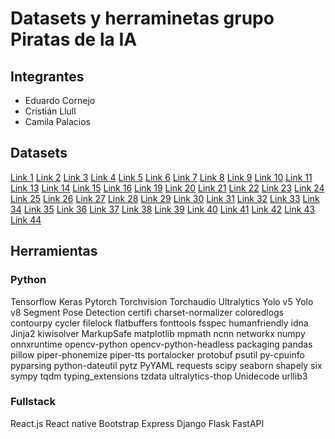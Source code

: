 # Datasets y herraminetas grupo Piratas de la IA

## Integrantes
- Eduardo Cornejo
- Cristián Llull
- Camila Palacios

## Datasets

[Link 1](https://www.crcv.ucf.edu/projects/real-world/)
[Link 2](https://github.com/tarunshetty20/Crime-Data-Analysis)
[Link 3](https://www.kaggle.com/datasets/mohamedmustafa/real-life-violence-situations-dataset)
[Link 4](https://universe.roboflow.com/school-zmthx/violence-detection-w2xnz)
[Link 5](https://universe.roboflow.com/fypcrime-classification-hoeai/crimedetection-c0rbu)
[Link 6](https://universe.roboflow.com/layor/climbing-detection-3kohb)
[Link 7](https://universe.roboflow.com/min-tang-ugcdi/climbing-detection)
[Link 8](https://universe.roboflow.com/trespass-uxyib/trespassing-jcony)
[Link 9](https://universe.roboflow.com/fight-s9300/fight_detection-m9aq1)
[Link 10](https://universe.roboflow.com/school-zmthx/violence-detection-w2xnz)
[Link 11](https://universe.roboflow.com/weapon-detection-qktol/weapon-detection-ipl7p)
[Link 13](https://yann.lecun.com/exdb/mnist/)
[Link 14](https://www.cityscapes-dataset.com/)
[Link 15](https://groups.csail.mit.edu/vision/datasets/ADE20K/)
[Link 16](https://www.cvlibs.net/datasets/kitti/)
[Link 19](https://www.cs.toronto.edu/~kriz/cifar.html)
[Link 20](http://vis-www.cs.umass.edu/lfw/)
[Link 21](https://storage.googleapis.com/openimages/web/index.html)
[Link 22](https://www.image-net.org/)
[Link 23](http://host.robots.ox.ac.uk/pascal/VOC/)
[Link 24](https://cocodataset.org/#home)
[Link 25](https://www.kaggle.com/datasets/shenalpelpola123/precrimedataset-early-stages-of-crimes)
[Link 26](https://www.kaggle.com/datasets/ashlinfurtado/atm-positions)
[Link 27](https://universe.roboflow.com/data2/fire-smoke-detection-ua3dm)
[Link 28](https://www.kaggle.com/c/sf-crime/data)
[Link 29](https://universe.roboflow.com/small-scale-dataset/abnormal-behavior-detection)
[Link 30](https://www.kaggle.com/datasets/mateohervas/dcsass-dataset)
[Link 31](https://github.com/HeeebsInc/WeaponDetection)
[Link 32](https://github.com/1amitos1/Shoplifting-Detection?tab=readme-ov-file#Project-highlights)
[Link 33](https://github.com/rajpratyush/Social-Distancing-Detector)
[Link 34](https://github.com/fdcl-gwu/aruco-markers)
[Link 35](https://github.com/Aayush3014/Gender-and-Age-Detection)
[Link 36](https://github.com/Sklyvan/Age-Gender-Prediction)
[Link 37](https://github.com/ClownMonster/AgeDetection_DeepLearning)
[Link 38](https://github.com/Nirvan101/Person-Re-identification)
[Link 39](https://github.com/VladimirSinitsin/person_reid_yolo)
[Link 40](https://github.com/huawei-noah/Efficient-Computing/tree/master)
[Link 41](https://github.com/Marak/MobileNetv2-YOLOV3)
[Link 42](https://github.com/huaweicloud/ModelArts-Lab)
[Link 43](https://github.com/fjchange/awesome-video-anomaly-detection)
[Link 44](https://github.com/jingyuanchan/Real-time-video-anomaly-detection)


## Herramientas
### Python
Tensorflow
Keras
Pytorch
Torchvision
Torchaudio
Ultralytics
  Yolo v5
  Yolo v8
    Segment
	Pose
	Detection
certifi
charset-normalizer
coloredlogs
contourpy
cycler
filelock
flatbuffers
fonttools
fsspec
humanfriendly
idna
Jinja2
kiwisolver
MarkupSafe
matplotlib
mpmath
ncnn
networkx
numpy
onnxruntime
opencv-python
opencv-python-headless
packaging
pandas
pillow
piper-phonemize
piper-tts
portalocker
protobuf
psutil
py-cpuinfo
pyparsing
python-dateutil
pytz
PyYAML
requests
scipy
seaborn
shapely
six
sympy
tqdm
typing_extensions
tzdata
ultralytics-thop
Unidecode
urllib3

### Fullstack
React.js
React native
Bootstrap
Express
Django
Flask
FastAPI
